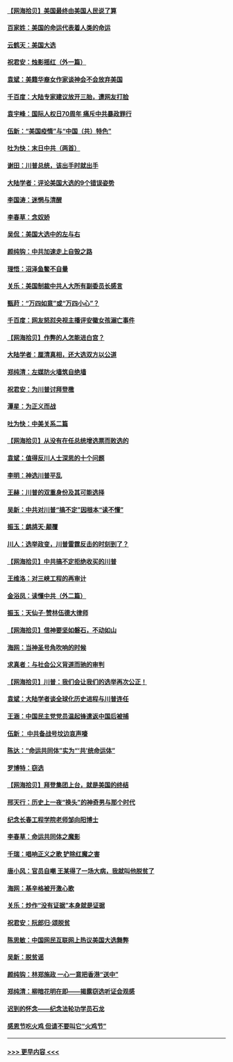 #### [【网海拾贝】美国最终由美国人民说了算](../pages/nsc993/n12617255.md?t=12141102) 
#### [百家姓：美国的命运代表着人类的命运](../pages/nsc993/n12615838.md?t=12141102) 
#### [云鹤天：美国大选](../pages/nsc993/n12615994.md?t=12141102) 
#### [祝君安：烛影摇红（外一篇）](../pages/nsc993/n12615975.md?t=12141102) 
#### [袁斌：美籍华裔女作家谈神会不会放弃美国](../pages/nsc993/n12615263.md?t=12141102) 
#### [千百度：大陆专家建议放开三胎，遭网友打脸](../pages/nsc993/n12614456.md?t=12141102) 
#### [袁宇峰：国际人权日70周年 痛斥中共暴政罪行](../pages/nsc993/n12611965.md?t=12141102) 
#### [伍新：“美国疫情”与“中国（共）特色”](../pages/nsc993/n12611463.md?t=12141102) 
#### [吐为快：末日中共（两首）](../pages/nsc993/n12611461.md?t=12141102) 
#### [谢田：川普总统，该出手时就出手](../pages/nsc993/n12610905.md?t=12141102) 
#### [大陆学者：评论美国大选的9个错误姿势](../pages/nsc993/n12609586.md?t=12141102) 
#### [李国涛：迷惘与清醒](../pages/nsc993/n12607532.md?t=12141102) 
#### [李春草：念奴娇](../pages/nsc993/n12607083.md?t=12141102) 
#### [吴侃：美国大选中的左与右](../pages/nsc993/n12607054.md?t=12141102) 
#### [颜纯钩：中共加速走上自毁之路](../pages/nsc993/n12606473.md?t=12141102) 
#### [理悟：沼泽鱼鳖不自量](../pages/nsc993/n12606454.md?t=12141102) 
#### [关乐：美国制裁中共人大所有副委员长感言](../pages/nsc993/n12606442.md?t=12141102) 
#### [甄莳：“万四如意”或“万四小心”？](../pages/nsc993/n12606091.md?t=12141102) 
#### [千百度：网友怒怼央视主播评安徽女孩溺亡事件](../pages/nsc993/n12605370.md?t=12141102) 
#### [【网海拾贝】作弊的人怎能进白宫？](../pages/nsc993/n12603546.md?t=12141102) 
#### [大陆学者：厘清真相，还大选双方以公道](../pages/nsc993/n12603475.md?t=12141102) 
#### [郑纯清：左媒防火墙筑自绝墙](../pages/nsc993/n12602226.md?t=12141102) 
#### [祝君安：为川普讨拜登檄](../pages/nsc993/n12602199.md?t=12141102) 
#### [潭星：为正义而战](../pages/nsc993/n12600926.md?t=12141102) 
#### [吐为快：中美关系二篇](../pages/nsc993/n12600908.md?t=12141102) 
#### [【网海拾贝】从没有在任总统增选票而败选的](../pages/nsc993/n12600435.md?t=12141102) 
#### [袁斌：值得反川人士深思的十个问题](../pages/nsc993/n12600332.md?t=12141102) 
#### [李明：神选川普平乱](../pages/nsc993/n12599751.md?t=12141102) 
#### [王赫：川普的双重身份及其可能选择](../pages/nsc993/n12599723.md?t=12141102) 
#### [吴新：中共对川普“搞不定”因根本“读不懂”](../pages/nsc993/n12599502.md?t=12141102) 
#### [振玉：鹧鸪天‧颠覆](../pages/nsc993/n12599494.md?t=12141102) 
#### [川人：选举政变，川普雷霆反击的时刻到了？](../pages/nsc993/n12599291.md?t=12141102) 
#### [【网海拾贝】中共搞不定拒绝收买的川普](../pages/nsc993/n12598955.md?t=12141102) 
#### [王维洛：对三峡工程的再审计](../pages/nsc993/n12598436.md?t=12141102) 
#### [金浴凤：读懂中共（外二篇）](../pages/nsc993/n12597943.md?t=12141102) 
#### [振玉：天仙子‧赞林伍德大律师](../pages/nsc993/n12597929.md?t=12141102) 
#### [【网海拾贝】信神要坚如磐石，不动如山](../pages/nsc993/n12597901.md?t=12141102) 
#### [海网：当神圣号角吹响的时候](../pages/nsc993/n12595891.md?t=12141102) 
#### [求真者：与社会公义背道而驰的审判](../pages/nsc993/n12595868.md?t=12141102) 
#### [【网海拾贝】川普：我们会让我们的选举再次公正！](../pages/nsc993/n12594930.md?t=12141102) 
#### [袁斌：大陆学者谈全球化历史进程与川普连任](../pages/nsc993/n12594690.md?t=12141102) 
#### [王涵：中国民主党党员温起锋遣返中国后被捕](../pages/nsc993/n12594540.md?t=12141102) 
#### [伍新： 中共备战号坟边哀声嚎](../pages/nsc993/n12593086.md?t=12141102) 
#### [陈达：“命运共同体”实为“‘共’统命运体”](../pages/nsc993/n12590865.md?t=12141102) 
#### [罗博特：窃选](../pages/nsc993/n12590619.md?t=12141102) 
#### [【网海拾贝】拜登集团上台，就是美国的终结](../pages/nsc993/n12589725.md?t=12141102) 
#### [邢天行：历史上一夜“换头”的神奇男与那个时代](../pages/nsc993/n12589424.md?t=12141102) 
#### [纪念长春工程学院老师邹向阳博士](../pages/nsc993/n12585390.md?t=12141102) 
#### [李春草：命运共同体之魔影](../pages/nsc993/n12585026.md?t=12141102) 
#### [千瑞：唱响正义之歌 铲除红魔之害](../pages/nsc993/n12585002.md?t=12141102) 
#### [唐小风：官员自嘲 王某得了一场大病，我就叫他脱贫了](../pages/nsc993/n12584981.md?t=12141102) 
#### [海网：基辛格被开激心歌](../pages/nsc993/n12584946.md?t=12141102) 
#### [关乐：炒作“没有证据”本身就是证据](../pages/nsc993/n12583146.md?t=12141102) 
#### [祝君安：阮郎归‧颂脱贫](../pages/nsc993/n12583119.md?t=12141102) 
#### [陈思敏：中国网民互联网上热议美国大选舞弊](../pages/nsc993/n12582845.md?t=12141102) 
#### [吴新：脱贫谣](../pages/nsc993/n12580839.md?t=12141102) 
#### [颜纯钩：林郑施政 一心一意把香港“送中”](../pages/nsc993/n12580805.md?t=12141102) 
#### [郑纯清：柳暗花明在即——揭露窃选听证会观感](../pages/nsc993/n12580795.md?t=12141102) 
#### [迟到的怀念——纪念法轮功学员石龙](../pages/nsc993/n12580245.md?t=12141102) 
#### [感恩节吃火鸡  但请不要叫它“火鸡节”](../pages/nsc993/n12580252.md?t=12141102) 

----
#### [ >>> 更早内容 <<< ](../indexes/nsc993-earlier.md)
